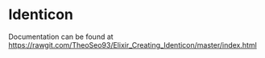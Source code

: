 # Identicon

Documentation can be found at   https://rawgit.com/TheoSeo93/Elixir_Creating_Identicon/master/index.html

